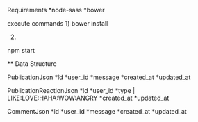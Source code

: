 Requirements
*node-sass
*bower

execute commands
1)
bower install

2)
npm start




** Data Structure

PublicationJson
*îd
*user_id
*message
*created_at
*updated_at

PublicationReactionJson
*id
*user_id
*type | LIKE:LOVE:HAHA:WOW:ANGRY
*created_at
*updated_at

CommentJson
*id
*user_id
*message
*created_at
*updated_at